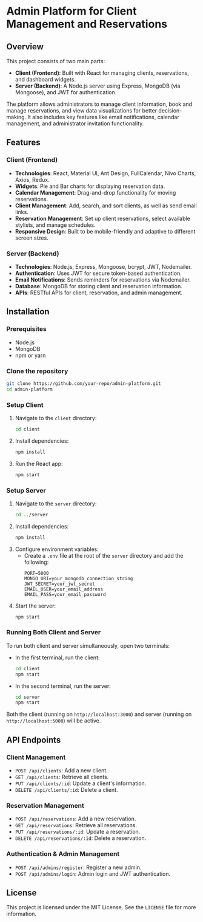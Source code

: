 # Admin Platform for Client Management and Reservations

## Overview

This project consists of two main parts:
- **Client (Frontend)**: Built with React for managing clients, reservations, and dashboard widgets.
- **Server (Backend)**: A Node.js server using Express, MongoDB (via Mongoose), and JWT for authentication.

The platform allows administrators to manage client information, book and manage reservations, and view data visualizations for better decision-making. It also includes key features like email notifications, calendar management, and administrator invitation functionality.

## Features

### Client (Frontend)
- **Technologies**: React, Material UI, Ant Design, FullCalendar, Nivo Charts, Axios, Redux.
- **Widgets**: Pie and Bar charts for displaying reservation data.
- **Calendar Management**: Drag-and-drop functionality for moving reservations.
- **Client Management**: Add, search, and sort clients, as well as send email links.
- **Reservation Management**: Set up client reservations, select available stylists, and manage schedules.
- **Responsive Design**: Built to be mobile-friendly and adaptive to different screen sizes.
  
### Server (Backend)
- **Technologies**: Node.js, Express, Mongoose, bcrypt, JWT, Nodemailer.
- **Authentication**: Uses JWT for secure token-based authentication.
- **Email Notifications**: Sends reminders for reservations via Nodemailer.
- **Database**: MongoDB for storing client and reservation information.
- **APIs**: RESTful APIs for client, reservation, and admin management.

## Installation

### Prerequisites
- Node.js
- MongoDB
- npm or yarn

### Clone the repository
```bash
git clone https://github.com/your-repo/admin-platform.git
cd admin-platform
```

### Setup Client

1. Navigate to the `client` directory:
   ```bash
   cd client
   ```
2. Install dependencies:
   ```bash
   npm install
   ```
3. Run the React app:
   ```bash
   npm start
   ```
   
### Setup Server

1. Navigate to the `server` directory:
   ```bash
   cd ../server
   ```
2. Install dependencies:
   ```bash
   npm install
   ```
3. Configure environment variables:
   - Create a `.env` file at the root of the `server` directory and add the following:
     ```
     PORT=5000
     MONGO_URI=your_mongodb_connection_string
     JWT_SECRET=your_jwt_secret
     EMAIL_USER=your_email_address
     EMAIL_PASS=your_email_password
     ```
4. Start the server:
   ```bash
   npm start
   ```

### Running Both Client and Server

To run both client and server simultaneously, open two terminals:

- In the first terminal, run the client:
  ```bash
  cd client
  npm start
  ```

- In the second terminal, run the server:
  ```bash
  cd server
  npm start
  ```

Both the client (running on `http://localhost:3000`) and server (running on `http://localhost:5000`) will be active.

## API Endpoints

### Client Management
- `POST /api/clients`: Add a new client.
- `GET /api/clients`: Retrieve all clients.
- `PUT /api/clients/:id`: Update a client's information.
- `DELETE /api/clients/:id`: Delete a client.

### Reservation Management
- `POST /api/reservations`: Add a new reservation.
- `GET /api/reservations`: Retrieve all reservations.
- `PUT /api/reservations/:id`: Update a reservation.
- `DELETE /api/reservations/:id`: Delete a reservation.

### Authentication & Admin Management
- `POST /api/admins/register`: Register a new admin.
- `POST /api/admins/login`: Admin login and JWT authentication.

## License

This project is licensed under the MIT License. See the `LICENSE` file for more information.
